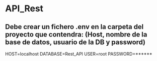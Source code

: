 # API_Rest

## Debe crear un fichero .env en la carpeta del proyecto que contendra: (Host, nombre de la base de datos, usuario de la DB y password)
HOST=localhost
DATABASE=Rest_API
USER=root
PASSWORD=******
